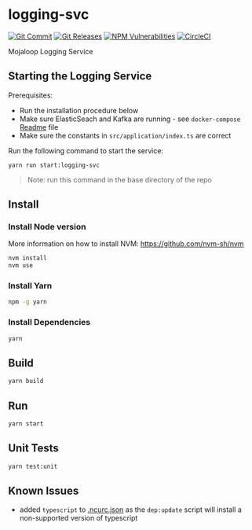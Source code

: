 # logging-svc

[![Git Commit](https://img.shields.io/github/last-commit/mojaloop/logging-bc.svg?style=flat)](https://github.com/mojaloop/logging-bc/commits/master)
[![Git Releases](https://img.shields.io/github/release/mojaloop/logging-bc.svg?style=flat)](https://github.com/mojaloop/logging-bc/releases)
[![NPM Vulnerabilities](https://img.shields.io/snyk/vulnerabilities/npm/@mojaloop/logging-bc.svg?style=flat)](https://www.npmjs.com/package/@mojaloop-poc/logging-bc)
[![CircleCI](https://circleci.com/gh/mojaloop/logging-bc.svg?style=svg)](https://circleci.com/gh/mojaloop/logging-bc)

Mojaloop Logging Service


## Starting the Logging Service

Prerequisites:
- Run the installation procedure below
- Make sure ElasticSeach and Kafka are running - see `docker-compose` [Readme](../../docker-compose/README.md) file
- Make sure the constants in `src/application/index.ts` are correct

Run the following command to start the service:

```shell
yarn run start:logging-svc
```
> Note: run this command in the base directory of the repo

## Install

### Install Node version

More information on how to install NVM: https://github.com/nvm-sh/nvm

```bash
nvm install
nvm use
```

### Install Yarn

```bash
npm -g yarn
```

### Install Dependencies

```bash
yarn
```

## Build

```bash
yarn build
```

## Run

```bash
yarn start
```

## Unit Tests

```bash
yarn test:unit
```

## Known Issues

- added `typescript` to [.ncurc.json](./.ncurc.json) as the `dep:update` script will install a non-supported version of typescript
